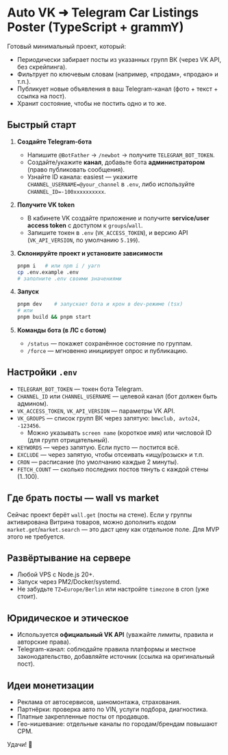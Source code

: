 # Auto VK ➜ Telegram Car Listings Poster (TypeScript + grammY)

Готовый минимальный проект, который:
- Периодически забирает посты из указанных групп ВК (через VK API, без скрейпинга).
- Фильтрует по ключевым словам (например, «продам», «продаю» и т.п.).
- Публикует новые объявления в ваш Telegram-канал (фото + текст + ссылка на пост).
- Хранит состояние, чтобы не постить одно и то же.

## Быстрый старт

1) **Создайте Telegram-бота**
   - Напишите `@BotFather` → `/newbot` → получите `TELEGRAM_BOT_TOKEN`.
   - Создайте/укажите **канал**, добавьте бота **администратором** (право публиковать сообщения).
   - Узнайте ID канала: easiest — укажите `CHANNEL_USERNAME=@your_channel` в `.env`, либо используйте `CHANNEL_ID=-100xxxxxxxxxx`.

2) **Получите VK token**
   - В кабинете VK создайте приложение и получите **service/user access token** с доступом к `groups`/`wall`.
   - Запишите токен в `.env` (`VK_ACCESS_TOKEN`), и версию API (`VK_API_VERSION`, по умолчанию `5.199`).

3) **Склонируйте проект и установите зависимости**
   ```bash
   pnpm i   # или npm i / yarn
   cp .env.example .env
   # заполните .env своими значениями
   ```

4) **Запуск**
   ```bash
   pnpm dev    # запускает бота и крон в dev-режиме (tsx)
   # или
   pnpm build && pnpm start
   ```

5) **Команды бота (в ЛС с ботом)**
   - `/status` — покажет сохранённое состояние по группам.
   - `/force` — мгновенно инициирует опрос и публикацию.

## Настройки `.env`

- `TELEGRAM_BOT_TOKEN` — токен бота Telegram.
- `CHANNEL_ID` или `CHANNEL_USERNAME` — целевой канал (бот должен быть админом).
- `VK_ACCESS_TOKEN`, `VK_API_VERSION` — параметры VK API.
- `VK_GROUPS` — список групп ВК через запятую: `bmwclub, avto24, -123456`.
  - Можно указывать `screen name` (короткое имя) или числовой ID (для групп отрицательный).
- `KEYWORDS` — через запятую. Если пусто — постится всё.
- `EXCLUDE` — через запятую, чтобы отсеивать «ищу/розыск» и т.п.
- `CRON` — расписание (по умолчанию каждые 2 минуты).
- `FETCH_COUNT` — сколько последних постов тянуть с каждой стены (1..100).

## Где брать посты — wall vs market

Сейчас проект берёт `wall.get` (посты на стене). Если у группы активирована Витрина товаров, можно дополнить кодом `market.get`/`market.search` — это даст цену как отдельное поле. Для MVP этого не требуется.

## Развёртывание на сервере
- Любой VPS c Node.js 20+.
- Запуск через PM2/Docker/systemd.
- Не забудьте `TZ=Europe/Berlin` или настройте `timezone` в cron (уже стоит).

## Юридическое и этическое
- Используется **официальный VK API** (уважайте лимиты, правила и авторские права).
- Telegram-канал: соблюдайте правила платформы и местное законодательство, добавляйте источник (ссылка на оригинальный пост).

## Идеи монетизации
- Реклама от автосервисов, шиномонтажа, страхования.
- Партнёрки: проверка авто по VIN, услуги подбора, диагностика.
- Платные закрепленные посты от продавцов.
- Гео-нишевание: отдельные каналы по городам/брендам повышают CPM.

Удачи! 🚗